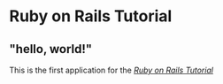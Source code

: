 # Ruby on Rails Tutorial

## "hello, world!"

This is the first application for the
[*Ruby on Rails Tutorial*](http://www.railstutorial.org/)
